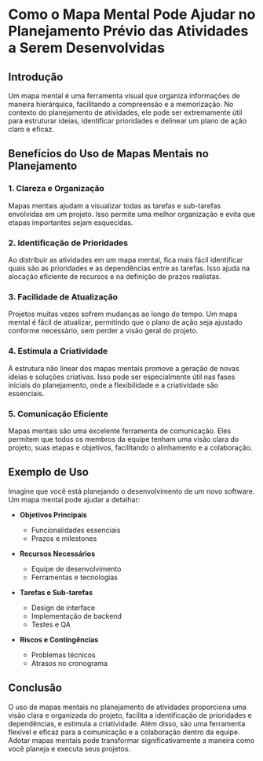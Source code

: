 # Como o Mapa Mental Pode Ajudar no Planejamento Prévio das Atividades a Serem Desenvolvidas

## Introdução
Um mapa mental é uma ferramenta visual que organiza informações de maneira hierárquica, facilitando a compreensão e a memorização. No contexto do planejamento de atividades, ele pode ser extremamente útil para estruturar ideias, identificar prioridades e delinear um plano de ação claro e eficaz.

## Benefícios do Uso de Mapas Mentais no Planejamento

### 1. **Clareza e Organização**
Mapas mentais ajudam a visualizar todas as tarefas e sub-tarefas envolvidas em um projeto. Isso permite uma melhor organização e evita que etapas importantes sejam esquecidas.

### 2. **Identificação de Prioridades**
Ao distribuir as atividades em um mapa mental, fica mais fácil identificar quais são as prioridades e as dependências entre as tarefas. Isso ajuda na alocação eficiente de recursos e na definição de prazos realistas.

### 3. **Facilidade de Atualização**
Projetos muitas vezes sofrem mudanças ao longo do tempo. Um mapa mental é fácil de atualizar, permitindo que o plano de ação seja ajustado conforme necessário, sem perder a visão geral do projeto.

### 4. **Estimula a Criatividade**
A estrutura não linear dos mapas mentais promove a geração de novas ideias e soluções criativas. Isso pode ser especialmente útil nas fases iniciais do planejamento, onde a flexibilidade e a criatividade são essenciais.

### 5. **Comunicação Eficiente**
Mapas mentais são uma excelente ferramenta de comunicação. Eles permitem que todos os membros da equipe tenham uma visão clara do projeto, suas etapas e objetivos, facilitando o alinhamento e a colaboração.

## Exemplo de Uso
Imagine que você está planejando o desenvolvimento de um novo software. Um mapa mental pode ajudar a detalhar:

- **Objetivos Principais**
  - Funcionalidades essenciais
  - Prazos e milestones

- **Recursos Necessários**
  - Equipe de desenvolvimento
  - Ferramentas e tecnologias

- **Tarefas e Sub-tarefas**
  - Design de interface
  - Implementação de backend
  - Testes e QA

- **Riscos e Contingências**
  - Problemas técnicos
  - Atrasos no cronograma

## Conclusão
O uso de mapas mentais no planejamento de atividades proporciona uma visão clara e organizada do projeto, facilita a identificação de prioridades e dependências, e estimula a criatividade. Além disso, são uma ferramenta flexível e eficaz para a comunicação e a colaboração dentro da equipe. Adotar mapas mentais pode transformar significativamente a maneira como você planeja e executa seus projetos.

